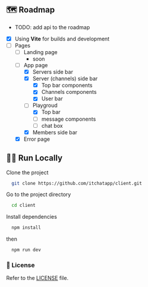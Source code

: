 ## 🗺 Roadmap

- TODO: add api to the roadmap
- [x] Using **Vite** for builds and development
- [ ] Pages
  - [ ] Landing page
    - soon
  - [ ] App page
    - [x] Servers side bar
    - [X] Server (channels) side bar
      - [x] Top bar components
      - [x] Channels components
      - [x] User bar
    - [ ] Playgroud 
      - [X] Top bar
      - [ ] message components
      - [ ] chat box
    - [X] Members side bar
  - [X] Error page

## 🏃‍♀️ Run Locally

Clone the project

```bash
  git clone https://github.com/itchatapp/client.git
```

Go to the project directory

```bash
  cd client
```

Install dependencies

```bash
  npm install
```

then

```bash
  npm run dev
```

### 📝 License

Refer to the [LICENSE](LICENSE) file.
